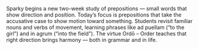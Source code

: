 Sparky begins a new two-week study of prepositions — small words that show direction and position.
Today’s focus is prepositions that take the accusative case to show motion toward something.
Students revisit familiar nouns and verbs of movement, learning phrases like ad puellam (“to the girl”) and in agrum (“into the field”).
The virtue Ordō – Order teaches that right direction brings harmony — both in grammar and in life.
